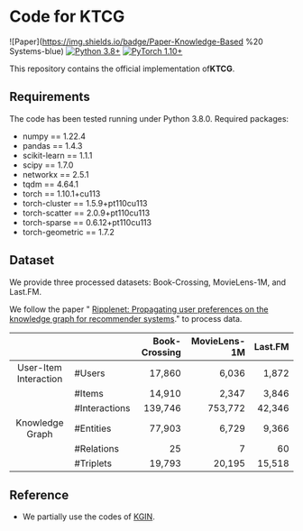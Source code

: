 # Code for KTCG

![Paper](https://img.shields.io/badge/Paper-Knowledge-Based %20 Systems-blue)
[![Python 3.8+](https://img.shields.io/badge/Python-3.8%2B-green)](https://www.python.org/)
[![PyTorch 1.10+](https://img.shields.io/badge/PyTorch-1.10%2B-red)](https://pytorch.org/)

This repository contains the official implementation of ​**KTCG**.

## Requirements
The code has been tested running under Python 3.8.0. Required packages:
- numpy == 1.22.4
- pandas == 1.4.3
- scikit-learn == 1.1.1
- scipy == 1.7.0
- networkx == 2.5.1
- tqdm == 4.64.1  
- torch == 1.10.1+cu113
- torch-cluster == 1.5.9+pt110cu113
- torch-scatter == 2.0.9+pt110cu113
- torch-sparse == 0.6.12+pt110cu113
- torch-geometric == 1.7.2 

## Dataset

We provide three processed datasets: Book-Crossing, MovieLens-1M, and Last.FM.

We follow the paper " [Ripplenet: Propagating user preferences on the knowledge
graph for recommender systems](https://github.com/hwwang55/RippleNet)." to process data.


|                       |               | Book-Crossing | MovieLens-1M | Last.FM |
| :-------------------: | :------------ | ----------:   | --------: | ---------: |
| User-Item Interaction | #Users        |      17,860   |    6,036  |      1,872 |
|                       | #Items        |      14,910   |    2,347  |      3,846 |
|                       | #Interactions |     139,746   |  753,772  |     42,346 |
|    Knowledge Graph    | #Entities     |      77,903   |    6,729  |      9,366 |
|                       | #Relations    |          25   |        7  |         60 |
|                       | #Triplets     |   19,793      |   20,195  |     15,518 |



## Reference 
- We partially use the codes of [KGIN](https://github.com/huangtinglin/Knowledge_Graph_based_Intent_Network).
